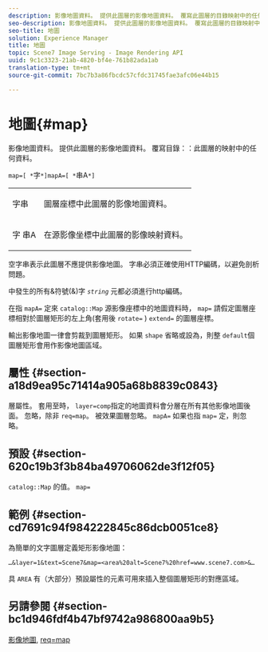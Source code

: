 ```yaml
---
description: 影像地圖資料。 提供此圖層的影像地圖資料。 覆寫此圖層的目錄映射中的任何資料。
seo-description: 影像地圖資料。 提供此圖層的影像地圖資料。 覆寫此圖層的目錄映射中的任何資料。
seo-title: 地圖
solution: Experience Manager
title: 地圖
topic: Scene7 Image Serving - Image Rendering API
uuid: 9c1c3323-21ab-4820-bf4e-761b82ada1ab
translation-type: tm+mt
source-git-commit: 7bc7b3a86fbcdc57cfdc31745fae3afc06e44b15

---
```



# 地圖{#map}

影像地圖資料。 提供此圖層的影像地圖資料。 覆寫目錄：：此圖層的映射中的任何資料。

`map=[ *`字`*]mapA=[ *`串A`*]`

<table id="simpletable_2E32B25D5F6246A18A8AF817903877ED"> 
 <tr class="strow"> 
  <td class="stentry"> <p><span class="codeph"> <span class="varname"> 字串</span></span> </p></td> 
  <td class="stentry"> <p>圖層座標中此圖層的影像地圖資料。 </p></td> 
 </tr> 
 <tr class="strow"> 
  <td class="stentry"> <p><span class="codeph"> 字 <span class="varname"> 串A</span></span> </p></td> 
  <td class="stentry"> <p>在源影像坐標中此圖層的影像映射資料。 </p></td> 
 </tr> 
</table>

空字串表示此圖層不應提供影像地圖。 字串必須正確使用HTTP編碼，以避免剖析問題。

中發生的所有&amp;符號(&amp;)字 *`string`* 元都必須進行http編碼。

在指 `mapA=` 定來 `catalog::Map` 源影像座標中的地圖資料時， `map=` 請假定圖層座標相對於圖層矩形的左上角(套用後 `rotate=` ) `extend=` 的圖層座標。

輸出影像地圖一律會剪裁到圖層矩形。 如果 `shape` 省略或設為，則整 `default`個圖層矩形會用作影像地圖區域。

## 屬性 {#section-a18d9ea95c71414a905a68b8839c0843}

層屬性。 套用至時， `layer=comp`指定的地圖資料會分層在所有其他影像地圖後面。 忽略，除非 `req=map`。 被效果圖層忽略。 `mapA=` 如果也指 `map=` 定，則忽略。

## 預設 {#section-620c19b3f3b84ba49706062de3f12f05}

`catalog::Map` 的值。 `map=`

## 範例 {#section-cd7691c94f984222845c86dcb0051ce8}

為簡單的文字圖層定義矩形影像地圖：

`…&layer=1&text=Scene7&map=<area%20alt=Scene7%20href=www.scene7.com>&…`

具 `AREA` 有（大部分）預設屬性的元素可用來插入整個圖層矩形的對應區域。

## 另請參閱 {#section-bc1d946fdf4b47bf9742a986800aa9b5}

[影像地圖](../../../../../is-api/http-ref/image-serving-api-ref/c-http-protocol-reference/c-syntax-and-features/r-image-maps.md#reference-ff7d1bac2a064104b0c508a81316fdab), [req=map](../../../../../is-api/http-ref/image-serving-api-ref/c-http-protocol-reference/c-command-reference/r-req/r-req.md#reference-907cdb4a97034db7ad94695f25552e76)
